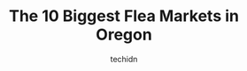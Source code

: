 ---
layout: ampstory
image: https://i0.wp.com/paketmu.com/wp-content/uploads/2023/06/lancaster-flea-market-salem-0-in-oregon-1686369155.jpeg?resize=640,853
author: techidn
featured: false
description: Explore the diverse Flea Market scene in Oregon, home to an incredible selection of 10 establishments catering to every taste. Whether youre in search of iconic favorites or undiscovered tr
title: The 10 Biggest Flea Markets in Oregon
cover:
   title: The 10 Biggest Flea Markets in Oregon
   subtitle: RICKPATE
   background: https://paketmu.com/wp-content/uploads/2023/06/lancaster-flea-market-salem-0-in-oregon-1686369155.jpeg

pages: 
 - layout: thirds
   top: <h1>#1 Portland Night Market</h1>
   bottom: "<p>Really great vendors and food options.With that said, it could have been organized a lot better. I wish they would limit the amount of people let into the building a litt</p>"
   background: https://paketmu.com/wp-content/uploads/2023/06/lancaster-flea-market-salem-1-in-oregon-1686369156.jpeg
   backgroundblur: true
 - layout: thirds
   top: <h1>#2 La Pulga Fantástica</h1>
   bottom: "<p>This place is wild - dense, cluttered, chaotic. A bit of a warren. Not nearly as nice (meaning well-stocked, clean and varied) as the Oregon Flea Market on 183rd and Sta</p>"
   background: https://paketmu.com/wp-content/uploads/2023/06/lancaster-flea-market-salem-2-in-oregon-1686369157.jpeg
   cta:
      link: https://paketmu.com/the-10-biggest-flea-markets-in-oregon/
      text: The 10 Biggest Flea Markets in Oregon
 - layout: thirds
   top: <h1>#3 Oregon Flea Market</h1>
   bottom: "<p>This place is bananas! A friend recommended we check out this flea market for baby clothes and shoes, and while there are multiple vendors selling such things, a good 90%</p>"
   background: https://paketmu.com/wp-content/uploads/2023/06/lancaster-flea-market-salem-3-in-oregon-1686369157.jpeg
   cta:
      link: https://paketmu.com/the-10-biggest-flea-markets-in-oregon/
      text: The 10 Biggest Flea Markets in Oregon
 - layout: thirds
   top: <h1>#4 lancaster Flea Market Salem</h1>
   bottom: "<p>3200 Lancaster Dr NE, Salem, OR 97305, United States</p>"
   background: https://images.unsplash.com/photo-1591393223703-56fe1347ac62?ixlib=rb-4.0.3&ixid=MnwxMjA3fDB8MHxwaG90by1wYWdlfHx8fGVufDB8fHx8&auto=format&fit=crop&w=640&h=853&q=80
   cta:
      link: https://paketmu.com/the-10-biggest-flea-markets-in-oregon/
      text: The 10 Biggest Flea Markets in Oregon
 - layout: thirds
   top: <h1>#5 Waldport Fleamarket</h1>
   bottom: "<p>260 SW Hwy 101, Waldport, OR 97394, United States</p>"
   background: https://images.unsplash.com/photo-1609083590460-7b8cc0ca65f8?ixlib=rb-4.0.3&ixid=MnwxMjA3fDB8MHxwaG90by1wYWdlfHx8fGVufDB8fHx8&auto=format&fit=crop&w=640&h=853&q=80
   cta:
      link: https://paketmu.com/the-10-biggest-flea-markets-in-oregon/
      text: The 10 Biggest Flea Markets in Oregon
 - layout: thirds
   top: <h1>#6 Polk Flea Market</h1>
   bottom: "<p>520 S Pacific Hwy W, Rickreall, OR 97371, United States</p>"
   background: https://images.unsplash.com/photo-1518640467707-6811f4a6ab73?ixlib=rb-4.0.3&ixid=MnwxMjA3fDB8MHxwaG90by1wYWdlfHx8fGVufDB8fHx8&auto=format&fit=crop&w=640&h=853&q=80
   cta:
      link: https://paketmu.com/the-10-biggest-flea-markets-in-oregon/
      text: The 10 Biggest Flea Markets in Oregon
 - layout: thirds
   top: <h1>#7 Picc-A-Dilly Flea Market</h1>
   bottom: "<p>796 W 13th Ave, Eugene, OR 97402, United States</p>"
   background: https://images.unsplash.com/photo-1561679660-d00ee1e0dc8e?ixlib=rb-4.0.3&ixid=MnwxMjA3fDB8MHxwaG90by1wYWdlfHx8fGVufDB8fHx8&auto=format&fit=crop&w=640&h=853&q=80
   cta:
      link: https://paketmu.com/the-10-biggest-flea-markets-in-oregon/
      text: The 10 Biggest Flea Markets in Oregon
 - layout: thirds
   middle: Continue reading...
   background: https://images.unsplash.com/photo-1580610447943-1bfbef5efe07?ixlib=rb-4.0.3&ixid=MnwxMjA3fDB8MHxwaG90by1wYWdlfHx8fGVufDB8fHx8&auto=format&fit=crop&w=640&h=853&q=80
   cta:
      link: https://paketmu.com/the-10-biggest-flea-markets-in-oregon/
      text: The 10 Biggest Flea Markets in Oregon
      
---